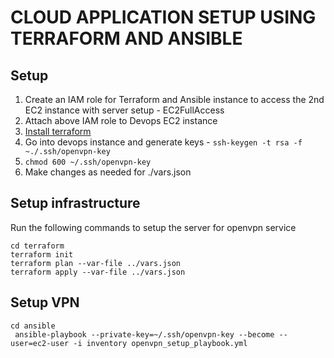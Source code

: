 # CLOUD APPLICATION SETUP USING TERRAFORM AND ANSIBLE

## Setup
1. Create an IAM role for Terraform and Ansible instance to access the 2nd EC2 instance with server setup - EC2FullAccess
2. Attach above IAM role to Devops EC2 instance
3. [Install terraform](https://learn.hashicorp.com/tutorials/terraform/install-cli)
4. Go into devops instance and generate keys - `ssh-keygen -t rsa -f ~./.ssh/openvpn-key`
5. `chmod 600 ~/.ssh/openvpn-key`
6. Make changes as needed for ./vars.json

## Setup infrastructure
Run the following commands to setup the server for openvpn service

```
cd terraform
terraform init
terraform plan --var-file ../vars.json
terraform apply --var-file ../vars.json
```

## Setup VPN
```
cd ansible
 ansible-playbook --private-key=~/.ssh/openvpn-key --become --user=ec2-user -i inventory openvpn_setup_playbook.yml
```